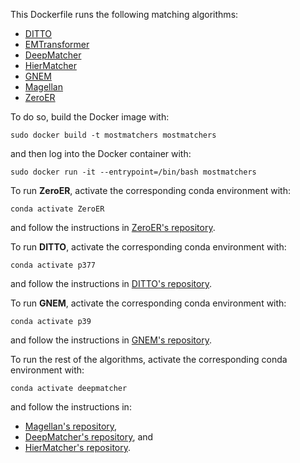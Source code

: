 This Dockerfile runs the following matching algorithms:
* [DITTO](https://vldb.org/pvldb/vol14/p50-li.pdf)
* [EMTransformer](https://digitalcollection.zhaw.ch/bitstream/11475/19637/1/Entity_Machting_with_Transformers_edbt_2020__Camera_Ready.pdf)
* [DeepMatcher](https://chu-data-lab.github.io/CS8803Fall2018/CS8803-Fall2018-DML-Papers/deepmatcher-space-exploration.pdf)
* [HierMatcher](https://www.ijcai.org/Proceedings/2020/0507.pdf)
* [GNEM](https://www.cs.sjtu.edu.cn/~shen-yy/TheWebCon_2021_paper_3002.pdf)
* [Magellan](http://www.vldb.org/pvldb/vol9/p1197-pkonda.pdf)
* [ZeroER](https://chu-data-lab.github.io/downloads/ZeroER-SIGMOD2020.pdf)

To do so, build the Docker image with:

`sudo docker build -t mostmatchers mostmatchers`

and then log into the Docker container with:

`sudo docker run -it --entrypoint=/bin/bash mostmatchers`

To run **ZeroER**, activate the corresponding conda environment with:

`conda activate ZeroER`

and follow the instructions in [ZeroER's repository](https://github.com/chu-data-lab/zeroer).

To run **DITTO**, activate the corresponding conda environment with:

`conda activate p377`

and follow the instructions in [DITTO's repository](https://github.com/megagonlabs/ditto).

To run **GNEM**, activate the corresponding conda environment with:

`conda activate p39`

and follow the instructions in [GNEM's repository](https://github.com/ChenRunjin/GNEM).

To run the rest of the algorithms, activate the corresponding conda environment with:

`conda activate deepmatcher`

and follow the instructions in:
* [Magellan's repository](https://github.com/anhaidgroup/py_entitymatching),
* [DeepMatcher's repository](https://github.com/anhaidgroup/deepmatcher), and
* [HierMatcher's repository](https://github.com/casnlu/EntityMatcher).
